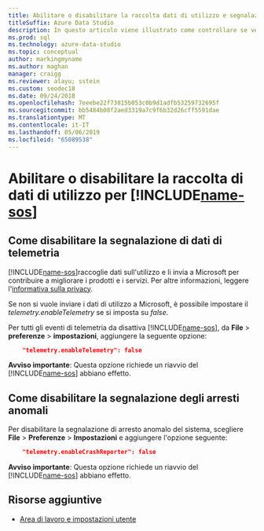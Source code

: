 ```yaml
---
title: Abilitare o disabilitare la raccolta dati di utilizzo e segnalazione degli arresti anomali
titleSuffix: Azure Data Studio
description: In questo articolo viene illustrato come controllare se vengono raccolti e inviati a Microsoft informazioni sull'utilizzo e dati di segnalazione arresto anomalo del sistema.
ms.prod: sql
ms.technology: azure-data-studio
ms.topic: conceptual
author: markingmyname
ms.author: maghan
manager: craigg
ms.reviewer: alayu; sstein
ms.custom: seodec18
ms.date: 09/24/2018
ms.openlocfilehash: 7eeebe22f73815b053c0b9d1adfb53259732695f
ms.sourcegitcommit: bb5484b08f2aed3319a7c9f6b32d26cff5591dae
ms.translationtype: MT
ms.contentlocale: it-IT
ms.lasthandoff: 05/06/2019
ms.locfileid: "65089538"
---
```

# <a name="enable-or-disable-usage-data-collection-for-includename-sosincludesname-sos-shortmd"></a>Abilitare o disabilitare la raccolta di dati di utilizzo per [!INCLUDE[name-sos](../includes/name-sos-short.md)]

## <a name="how-to-disable-telemetry-reporting"></a>Come disabilitare la segnalazione di dati di telemetria

[!INCLUDE[name-sos](../includes/name-sos-short.md)]raccoglie dati sull'utilizzo e li invia a Microsoft per contribuire a migliorare i prodotti e i servizi. Per altre informazioni, leggere l'[informativa sulla privacy](https://go.microsoft.com/fwlink/?LinkID=528096&clcid=0x409).

Se non si vuole inviare i dati di utilizzo a Microsoft, è possibile impostare il *telemetry.enableTelemetry* se si imposta su *false*.

Per tutti gli eventi di telemetria da disattiva [!INCLUDE[name-sos](../includes/name-sos-short.md)], da **File** > **preferenze** > **impostazioni**, aggiungere la seguente opzione:

```json
    "telemetry.enableTelemetry": false
```

**Avviso importante**: Questa opzione richiede un riavvio del [!INCLUDE[name-sos](../includes/name-sos-short.md)] abbiano effetto. 

## <a name="how-to-disable-crash-reporting"></a>Come disabilitare la segnalazione degli arresti anomali

Per disabilitare la segnalazione di arresto anomalo del sistema, scegliere **File**  >  **Preferenze**  >  **Impostazioni** e aggiungere l'opzione seguente:

```json
    "telemetry.enableCrashReporter": false
```

**Avviso importante**: Questa opzione richiede un riavvio del [!INCLUDE[name-sos](../includes/name-sos-short.md)] abbiano effetto.

## <a name="additional-resources"></a>Risorse aggiuntive
- [Area di lavoro e impostazioni utente](settings.md)
